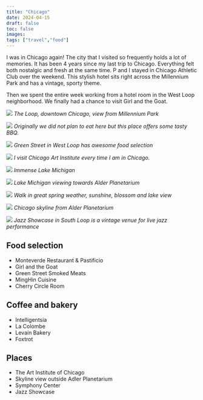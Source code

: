```yaml
---
title: "Chicago"
date: 2024-04-15
draft: false
toc: false
images:
tags: ["travel","food"]
---
```


I was in Chicago again! The city that I visited so frequently holds a lot of memories. It has been 4 years since my last trip to Chicago.
Everything felt both nostalgic and fresh at the same time. P and I stayed in Chicago Athletic Club over the weekend. This stylish hotel sits right across the Millennium Park and has a vintage, sporty theme.

Then we spent the entire week working from a hotel room in the West Loop neighborhood. We finally had a chance to visit Girl and the Goat.

![](/chicago/the-loop.JPEG)
*The Loop, downtown Chicago, view from Millennium Park*

![](/chicago/smoked-meats.JPEG)
*Originally we did not plan to eat here but this place offers some tasty BBQ.*

![](/chicago/green-street.JPEG)
*Green Street in West Loop has awesome food selection*

![](/chicago/art-institute.JPEG)
*I visit Chicago Art Institute every time I am in Chicago.*

![](/chicago/lake.JPEG)
*Immense Lake Michigan*

![](/chicago/lake-michigan.JPEG)
*Lake Michigan viewing towards Alder Planetarium*

![](/chicago/field.JPEG)
*Walk in great spring weather, sunshine, blossom and lake view*

![](/chicago/skyline.JPEG)
*Chicago skyline from Alder Planetarium*

![](/chicago/jazz-showcase.JPEG)
*Jazz Showcase in South Loop is a vintage venue for live jazz performance*


## Food selection
- Monteverde Restaurant & Pastificio
- Girl and the Goat
- Green Street Smoked Meats
- MingHin Cuisine
- Cherry Circle Room

## Coffee and bakery
- Intelligentsia
- La Colombe
- Levain Bakery
- Foxtrot

## Places
- The Art Institute of Chicago
- Skyline view outside Adler Planetarium
- Symphony Center
- Jazz Showcase

